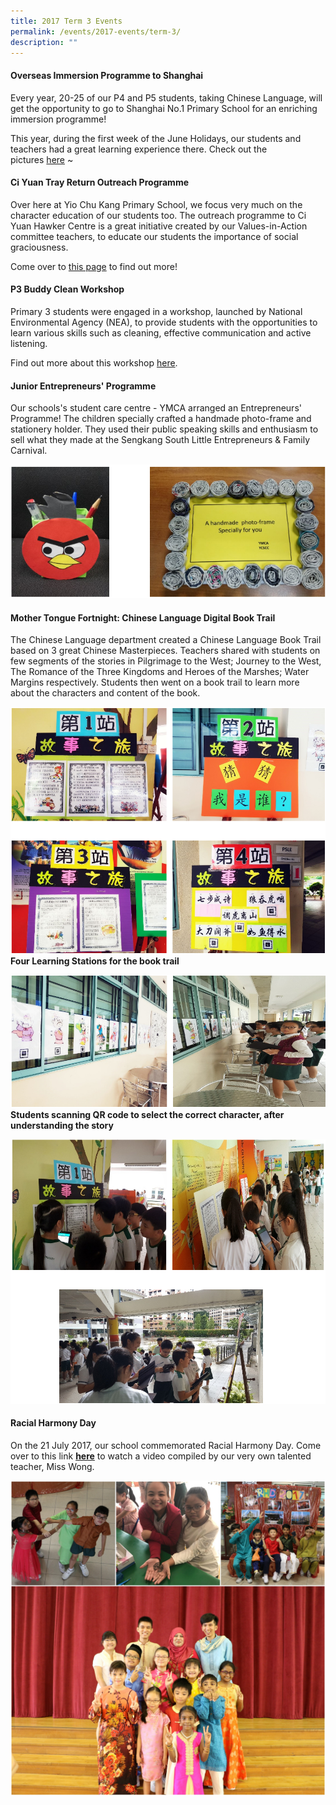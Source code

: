 ```yaml
---
title: 2017 Term 3 Events
permalink: /events/2017-events/term-3/
description: ""
---
```

#### **Overseas Immersion Programme to Shanghai**  

Every year, 20-25 of our P4 and P5 students, taking Chinese Language, will get the opportunity to go to Shanghai No.1 Primary School for an enriching immersion programme!

This year, during the first week of the June Holidays, our students and teachers had a great learning experience there. Check out the pictures [here](https://yiochukangpri.moe.edu.sg/departments/character-n-citizenship-education-cce/internalisation-programme) ~
 
#### **Ci Yuan Tray Return Outreach Programme** 

Over here at Yio Chu Kang Primary School, we focus very much on the character education of our students too. The outreach programme to Ci Yuan Hawker Centre is a great initiative created by our Values-in-Action committee teachers, to educate our students the importance of social graciousness.

Come over to [this page](https://yiochukangpri.moe.edu.sg/departments/character-n-citizenship-education-cce/key-programmes-activities/values-in-action-n-environment) to find out more!

#### **P3 Buddy Clean Workshop**  

Primary 3 students were engaged in a workshop, launched by National Environmental Agency (NEA), to provide students with the opportunities to learn various skills such as cleaning, effective communication and active listening.

Find out more about this workshop [here](https://yiochukangpri.moe.edu.sg/departments/character-n-citizenship-education-cce/key-programmes-activities/values-in-action-n-environment).
  
#### **Junior Entrepreneurs' Programme**  

Our schools's student care centre - YMCA arranged an Entrepreneurs' Programme! The children specially crafted a handmade photo-frame and stationery holder. They used their public speaking skills and enthusiasm to sell what they made at the Sengkang South Little Entrepreneurs & Family Carnival.

![Junior Entrepreneurs' Programme](/images/Junior%20Entrepreneurs'%20Programme.png)

#### **Mother Tongue Fortnight: Chinese Language Digital Book Trail**  

The Chinese Language department created a Chinese Language Book Trail based on 3 great Chinese Masterpieces. Teachers shared with students on few segments of the stories in Pilgrimage to the West; Journey to the West, The Romance of the Three Kingdoms and Heroes of the Marshes; Water Margins respectively. Students then went on a book trail to learn more about the characters and content of the book.

![Four Learning Stations for the book trail](/images/Four%20learning.png) **Four Learning Stations for the book trail**

![Students scanning QR code to select the correct character, after understanding the story](/images/Students%20scanning%20QR%20code.png) **Students scanning QR code to select the correct character, after understanding the story**

![Students are enjoying their learning and busy answering the questions!](/images/Students%20are%20enjoying%20their%20journey%20and%20busy%20answering%20questions.png)
 
#### **Racial Harmony Day**  

On the 21 July 2017, our school commemorated Racial Harmony Day. Come over to this link [**here**](https://yiochukangpri.moe.edu.sg/qql/slot/u746/Department/Character%20&%20Citizenship%20Education/rhd-HD.mp4) to watch a video compiled by our very own talented teacher, Miss Wong.

![Racial Harmony Day](/images/Racial%20Harmony%20Day.jpg)